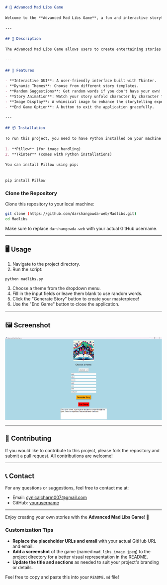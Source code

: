 ```markdown
# 🏰 Advanced Mad Libs Game

Welcome to the **Advanced Mad Libs Game**, a fun and interactive storytelling application built using Python and Tkinter! Dive into a world of creativity where you can generate unique stories based on your inputs or let the game surprise you with random words.

---

## 🌟 Description

The Advanced Mad Libs Game allows users to create entertaining stories by filling in the blanks with various parts of speech. Choose from multiple themes such as Adventure, Sci-Fi, or Horror, and let your imagination run wild!

---

## 🔧 Features

- **Interactive GUI**: A user-friendly interface built with Tkinter.
- **Dynamic Themes**: Choose from different story templates.
- **Random Suggestions**: Get random words if you don't have your own!
- **Story Animation**: Watch your story unfold character by character for added excitement.
- **Image Display**: A whimsical image to enhance the storytelling experience.
- **End Game Option**: A button to exit the application gracefully.

---

## 📦 Installation

To run this project, you need to have Python installed on your machine along with the following libraries:

1. **Pillow** (for image handling)
2. **Tkinter** (comes with Python installations)

You can install Pillow using pip:


pip install Pillow

```

### Clone the Repository

Clone this repository to your local machine:

```bash
git clone (https://github.com/darshangowda-web/Madlibs.git)
cd Madlibs
```

Make sure to replace `darshangowda-web` with your actual GitHub username.

---

## 🖥️ Usage

1. Navigate to the project directory.
2. Run the script:

```bash
python madlibs.py
```

3. Choose a theme from the dropdown menu.
4. Fill in the input fields or leave them blank to use random words.
5. Click the "Generate Story" button to create your masterpiece!
6. Use the "End Game" button to close the application.

---

## 🖼️ Screenshot

![Mad Libs Game Screenshot](image.png)

---



## 🤝 Contributing

If you would like to contribute to this project, please fork the repository and submit a pull request. All contributions are welcome!

---

## 📞 Contact

For any questions or suggestions, feel free to contact me at:

- Email: cynicalcharm007@gmail.com
- GitHub: [yourusername](https://github.com/darshangowda-web)

---

Enjoy creating your own stories with the **Advanced Mad Libs Game**! 🎉


### Customization Tips
- **Replace the placeholder URLs and email** with your actual GitHub URL and email.
- **Add a screenshot** of the game (named `mad_libs_image.jpeg`) to the project directory for a better visual representation in the README.
- **Update the title and sections** as needed to suit your project's branding or details. 

Feel free to copy and paste this into your `README.md` file!
